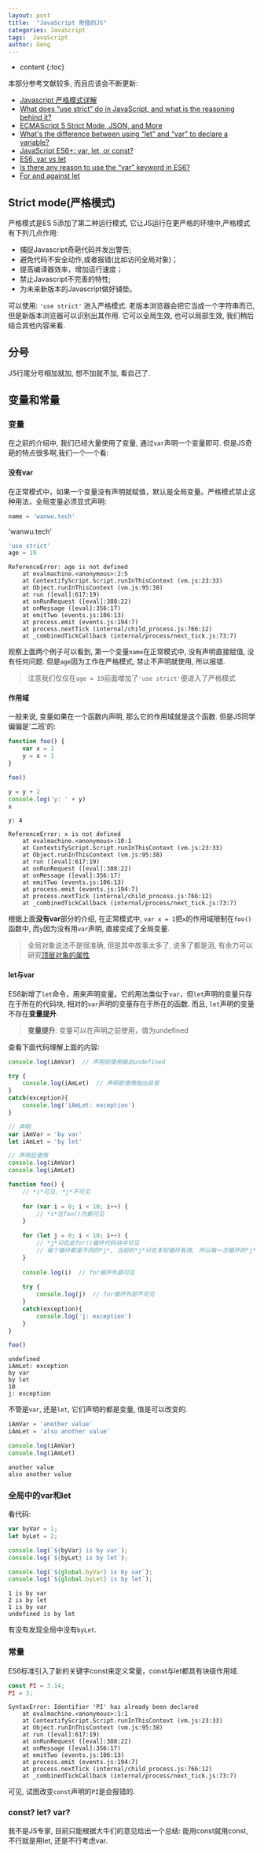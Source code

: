 ```yaml
---
layout: post
title:  "JavaScript 奇怪的JS"
categories: JavaScript
tags:  JavaScript  
author: Geng
---
```


* content
{:toc}

本部分参考文献较多, 而且应该会不断更新:
* [Javascript 严格模式详解](http://www.ruanyifeng.com/blog/2013/01/javascript_strict_mode.html)
* [What does “use strict” do in JavaScript, and what is the reasoning behind it?
](https://stackoverflow.com/questions/1335851/what-does-use-strict-do-in-javascript-and-what-is-the-reasoning-behind-it)
* [ECMAScript 5 Strict Mode, JSON, and More](https://johnresig.com/blog/ecmascript-5-strict-mode-json-and-more/)
* [What's the difference between using “let” and “var” to declare a variable?
](https://stackoverflow.com/questions/762011/whats-the-difference-between-using-let-and-var-to-declare-a-variable)
* [JavaScript ES6+: var, let, or const?](https://medium.com/javascript-scene/javascript-es6-var-let-or-const-ba58b8dcde75)
* [ES6, var vs let](http://www.jstips.co/en/javascript/keyword-var-vs-let/)
* [Is there any reason to use the “var” keyword in ES6?](https://softwareengineering.stackexchange.com/questions/274342/is-there-any-reason-to-use-the-var-keyword-in-es6)
* [For and against let](https://davidwalsh.name/for-and-against-let)

## Strict mode(严格模式)
严格模式是ES 5添加了第二种运行模式, 它让JS运行在更严格的环境中,严格模式有下列几点作用:







* 捕捉Javascript奇葩代码并发出警告;
* 避免代码不安全动作,或者报错(比如访问全局对象)；
* 提高编译器效率，增加运行速度；
* 禁止Javascript不完善的特性;
* 为未来新版本的Javascript做好铺垫。
  
可以使用: `'use strict'` 进入严格模式. 老版本浏览器会把它当成一个字符串而已, 但是新版本浏览器可以识别出其作用. 它可以全局生效, 也可以局部生效, 我们稍后结合其他内容来看.

## 分号
JS行尾分号相加就加, 想不加就不加, 看自己了. 

## 变量和常量

### 变量
在之前的介绍中, 我们已经大量使用了变量, 通过`var`声明一个变量即可. 但是JS奇葩的特点很多啊,我们一个一个看:

#### 没有var
在正常模式中，如果一个变量没有声明就赋值，默认是全局变量。严格模式禁止这种用法，全局变量必须显式声明:


```javascript
name = 'wanwu.tech'
```

'wanwu.tech'

```javascript
'use strict'
age = 19
```


    ReferenceError: age is not defined
        at evalmachine.<anonymous>:2:5
        at ContextifyScript.Script.runInThisContext (vm.js:23:33)
        at Object.runInThisContext (vm.js:95:38)
        at run ([eval]:617:19)
        at onRunRequest ([eval]:388:22)
        at onMessage ([eval]:356:17)
        at emitTwo (events.js:106:13)
        at process.emit (events.js:194:7)
        at process.nextTick (internal/child_process.js:766:12)
        at _combinedTickCallback (internal/process/next_tick.js:73:7)

观察上面两个例子可以看到, 第一个变量`name`在正常模式中, 没有声明直接赋值, 没有任何问题. 但是`age`因为工作在严格模式, 禁止不声明就使用, 所以报错. 

> 注意我们仅仅在`age = 19`前面增加了`'use strict'`便进入了严格模式

#### 作用域
一般来说, 变量如果在一个函数内声明, 那么它的作用域就是这个函数. 但是JS同学偏偏是'二班'的:


```javascript
function foo() {
    var x = 1
    y = x + 1
}

foo()

y = y + 2
console.log('y: ' + y)
x
```

    y: 4

    ReferenceError: x is not defined
        at evalmachine.<anonymous>:10:1
        at ContextifyScript.Script.runInThisContext (vm.js:23:33)
        at Object.runInThisContext (vm.js:95:38)
        at run ([eval]:617:19)
        at onRunRequest ([eval]:388:22)
        at onMessage ([eval]:356:17)
        at emitTwo (events.js:106:13)
        at process.emit (events.js:194:7)
        at process.nextTick (internal/child_process.js:766:12)
        at _combinedTickCallback (internal/process/next_tick.js:73:7)


根据上面**没有var**部分的介绍, 在正常模式中, `var x = 1`把`x`的作用域限制在`foo()`函数中, 而`y`因为没有用`var`声明, 直接变成了全局变量.

> 全局对象说法不是很准确, 但是其中故事太多了, 说多了都是泪, 有余力可以研究[顶层对象的属性](http://es6.ruanyifeng.com/#docs/let#顶层对象的属性)

#### let与var
ES6新增了`let`命令，用来声明变量。它的用法类似于`var`，但`let`声明的变量只存在于所在的代码块, 相对的`var`声明的变量存在于所在的函数. 而且, `let`声明的变量不存在**变量提升**.

> **变量提升**: 变量可以在声明之前使用，值为undefined

查看下面代码理解上面的内容:


```javascript
console.log(iAmVar)  // 声明前使用输出undefined

try {
    console.log(iAmLet)  // 声明前使用抛出异常
}
catch(exception){
    console.log('iAmLet: exception')
}

// 声明
var iAmVar = 'by var'
let iAmLet = 'by let'

// 声明后使用
console.log(iAmVar)
console.log(iAmLet)

function foo() {
    // *i*可见, *j*不可见
    
    for (var i = 0; i < 10; i++) {  
        // *i*在foo()内都可见
    }
    
    for (let j = 0; i < 10; i++) {
        // *j*只在此for()循环代码块中可见
        // 每个循环都是不同的*j*, 当前的*j*只在本轮循环有效, 所以每一次循环的*j*其实都是一个新的变量
    }
    
    console.log(i)  // for循环外部可见
    
    try {
        console.log(j)  // for循环外部不可见
    }
    catch(exception){
        console.log('j: exception')
    }
}

foo()
```

    undefined
    iAmLet: exception
    by var
    by let
    10
    j: exception




不管是`var`, 还是`let`, 它们声明的都是变量, 值是可以改变的.


```javascript
iAmVar = 'another value'
iAmLet = 'also another value'

console.log(iAmVar)
console.log(iAmLet)
```

    another value
    also another value




### 全局中的var和let
看代码:


```javascript
var byVar = 1;
let byLet = 2;

console.log(`${byVar} is by var`);
console.log(`${byLet} is by let`);

console.log(`${global.byVar} is by var`);
console.log(`${global.byLet} is by let`);
```

    1 is by var
    2 is by let
    1 is by var
    undefined is by let


有没有发现全局中没有`byLet`. 

### 常量
ES6标准引入了新的关键字const来定义常量，const与let都具有块级作用域.


```javascript
const PI = 3.14;
PI = 3; 
```


    SyntaxError: Identifier 'PI' has already been declared
        at evalmachine.<anonymous>:1:1
        at ContextifyScript.Script.runInThisContext (vm.js:23:33)
        at Object.runInThisContext (vm.js:95:38)
        at run ([eval]:617:19)
        at onRunRequest ([eval]:388:22)
        at onMessage ([eval]:356:17)
        at emitTwo (events.js:106:13)
        at process.emit (events.js:194:7)
        at process.nextTick (internal/child_process.js:766:12)
        at _combinedTickCallback (internal/process/next_tick.js:73:7)


可见, 试图改变`const`声明的`PI`是会报错的.

### const? let? var?
我不是JS专家, 目前只能根据大牛们的意见给出一个总结:
能用const就用const, 不行就是用let, 还是不行考虑var.
